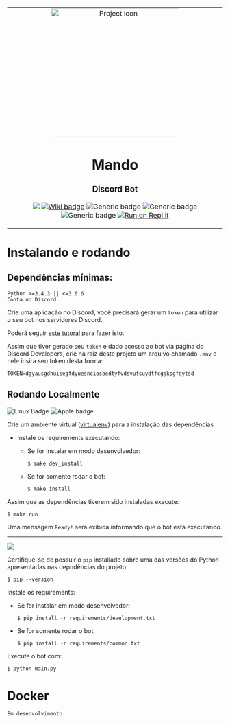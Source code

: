 <table align="center"><tr><td align="center" width="9999">

<img src="https://cnet1.cbsistatic.com/img/7M_ubOowKkJI8kGjiSPg32XDVOY=/1092x0/2019/11/11/c976fe6d-ed33-469a-8e64-b79794fcae45/mandalorian-disney-02.jpg" align="center" width="300" alt="Project icon">

# Mando

### Discord Bot

![](https://badgen.net/badge/icon/discord?icon=discord&label)
[![Wiki badge](https://badgen.net/badge/docs/github_wiki?icon=github)](https://github.com/brunolcarli/Mando/wiki)
![Generic badge](https://img.shields.io/badge/version-0.0.2-green.svg)
![Generic badge](https://img.shields.io/badge/docs_lang-PT_BR-darkgreen.svg)
![Generic badge](https://img.shields.io/badge/code_lang-English-darkgreen.svg)
[![Run on Repl.it](https://repl.it/badge/github/brunolcarli/Mando)](https://repl.it/github/brunolcarli/Mando)

</td></tr></table>

# Instalando e rodando

## Dependências mínimas:

```
Python >=3.4.3 || <=3.6.6
Conta no Discord
```

Crie uma aplicação no Discord, você precisará gerar um `token` para utilizar o seu bot nos servidores Discord.

Poderá seguir [este tutoral](https://medium.com/@moomooptas/how-to-make-a-simple-discord-bot-in-python-40ed991468b4) para fazer isto.

Assim que tiver gerado seu `token` e dado acesso ao bot via página do Discord Developers, crie na raiz deste projeto um arquivo chamado `.env` e nele insira seu token desta forma:


```
TOKEN=dgyausgdhuisegfdyuesnciosbedtyfvdsvufsuydtfcgjksgfdytsd
```


## Rodando Localmente

![Linux Badge](https://img.shields.io/badge/OS-Linux-black.svg)
![Apple badge](https://badgen.net/badge/OS/OSX/:color?icon=apple)

Crie um ambiente virtual ([virtualenv](https://docs.python-guide.org/dev/virtualenvs/)) para a instalação das dependências


- Instale os requirements executando:

    + Se for instalar em modo desenvolvedor:
        ```
        $ make dev_install
        ```

    + Se for somente rodar o bot:
        ```
        $ make install
        ```

Assim que as dependências tiverem sido instaladas execute:

```
$ make run
```

Uma mensagem `Ready!` será exibida informando que o bot está executando.

<hr />

<img src="https://badgen.net/badge/OS/Windows/:color?icon=windows">

Certifique-se de possuir o `pip` installado sobre uma das versões do Python apresentadas nas depndências do projeto:

```
$ pip --version
```

Instale os requirements:

- Se for instalar em modo desenvolvedor:

    ```
    $ pip install -r requirements/development.txt
    ```

- Se for somente rodar o bot:
    ```
    $ pip install -r requirements/common.txt
    ```

Execute o bot com:

```
$ python main.py
```

# Docker

`Em desenvolvimento`
